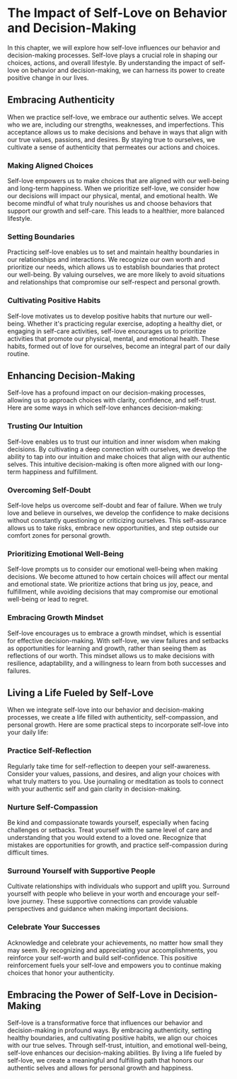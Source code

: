 # The Impact of Self-Love on Behavior and Decision-Making

In this chapter, we will explore how self-love influences our behavior and decision-making processes. Self-love plays a crucial role in shaping our choices, actions, and overall lifestyle. By understanding the impact of self-love on behavior and decision-making, we can harness its power to create positive change in our lives.

## Embracing Authenticity

When we practice self-love, we embrace our authentic selves. We accept who we are, including our strengths, weaknesses, and imperfections. This acceptance allows us to make decisions and behave in ways that align with our true values, passions, and desires. By staying true to ourselves, we cultivate a sense of authenticity that permeates our actions and choices.

### Making Aligned Choices

Self-love empowers us to make choices that are aligned with our well-being and long-term happiness. When we prioritize self-love, we consider how our decisions will impact our physical, mental, and emotional health. We become mindful of what truly nourishes us and choose behaviors that support our growth and self-care. This leads to a healthier, more balanced lifestyle.

### Setting Boundaries

Practicing self-love enables us to set and maintain healthy boundaries in our relationships and interactions. We recognize our own worth and prioritize our needs, which allows us to establish boundaries that protect our well-being. By valuing ourselves, we are more likely to avoid situations and relationships that compromise our self-respect and personal growth.

### Cultivating Positive Habits

Self-love motivates us to develop positive habits that nurture our well-being. Whether it's practicing regular exercise, adopting a healthy diet, or engaging in self-care activities, self-love encourages us to prioritize activities that promote our physical, mental, and emotional health. These habits, formed out of love for ourselves, become an integral part of our daily routine.

## Enhancing Decision-Making

Self-love has a profound impact on our decision-making processes, allowing us to approach choices with clarity, confidence, and self-trust. Here are some ways in which self-love enhances decision-making:

### Trusting Our Intuition

Self-love enables us to trust our intuition and inner wisdom when making decisions. By cultivating a deep connection with ourselves, we develop the ability to tap into our intuition and make choices that align with our authentic selves. This intuitive decision-making is often more aligned with our long-term happiness and fulfillment.

### Overcoming Self-Doubt

Self-love helps us overcome self-doubt and fear of failure. When we truly love and believe in ourselves, we develop the confidence to make decisions without constantly questioning or criticizing ourselves. This self-assurance allows us to take risks, embrace new opportunities, and step outside our comfort zones for personal growth.

### Prioritizing Emotional Well-Being

Self-love prompts us to consider our emotional well-being when making decisions. We become attuned to how certain choices will affect our mental and emotional state. We prioritize actions that bring us joy, peace, and fulfillment, while avoiding decisions that may compromise our emotional well-being or lead to regret.

### Embracing Growth Mindset

Self-love encourages us to embrace a growth mindset, which is essential for effective decision-making. With self-love, we view failures and setbacks as opportunities for learning and growth, rather than seeing them as reflections of our worth. This mindset allows us to make decisions with resilience, adaptability, and a willingness to learn from both successes and failures.

## Living a Life Fueled by Self-Love

When we integrate self-love into our behavior and decision-making processes, we create a life filled with authenticity, self-compassion, and personal growth. Here are some practical steps to incorporate self-love into your daily life:

### Practice Self-Reflection

Regularly take time for self-reflection to deepen your self-awareness. Consider your values, passions, and desires, and align your choices with what truly matters to you. Use journaling or meditation as tools to connect with your authentic self and gain clarity in decision-making.

### Nurture Self-Compassion

Be kind and compassionate towards yourself, especially when facing challenges or setbacks. Treat yourself with the same level of care and understanding that you would extend to a loved one. Recognize that mistakes are opportunities for growth, and practice self-compassion during difficult times.

### Surround Yourself with Supportive People

Cultivate relationships with individuals who support and uplift you. Surround yourself with people who believe in your worth and encourage your self-love journey. These supportive connections can provide valuable perspectives and guidance when making important decisions.

### Celebrate Your Successes

Acknowledge and celebrate your achievements, no matter how small they may seem. By recognizing and appreciating your accomplishments, you reinforce your self-worth and build self-confidence. This positive reinforcement fuels your self-love and empowers you to continue making choices that honor your authenticity.

## Embracing the Power of Self-Love in Decision-Making

Self-love is a transformative force that influences our behavior and decision-making in profound ways. By embracing authenticity, setting healthy boundaries, and cultivating positive habits, we align our choices with our true selves. Through self-trust, intuition, and emotional well-being, self-love enhances our decision-making abilities. By living a life fueled by self-love, we create a meaningful and fulfilling path that honors our authentic selves and allows for personal growth and happiness.
